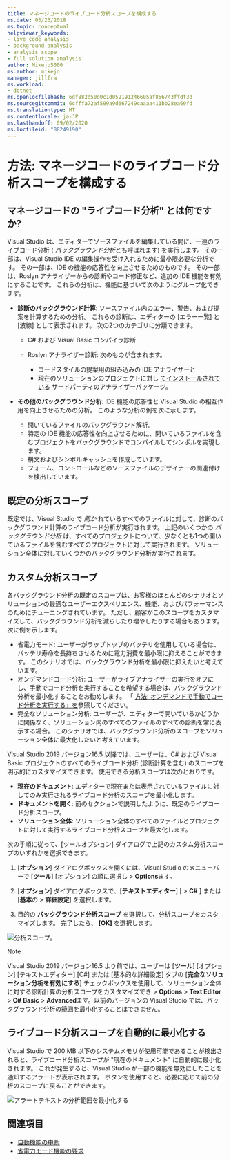 ```yaml
---
title: マネージコードのライブコード分析スコープを構成する
ms.date: 03/23/2018
ms.topic: conceptual
helpviewer_keywords:
- live code analysis
- background analysis
- analysis scope
- full solution analysis
author: Mikejo5000
ms.author: mikejo
manager: jillfra
ms.workload:
- dotnet
ms.openlocfilehash: 6df882d50d0c1d052191246605af856743ffdf3d
ms.sourcegitcommit: 6cfffa72af599a9d667249caaaa411bb28ea69fd
ms.translationtype: MT
ms.contentlocale: ja-JP
ms.lasthandoff: 09/02/2020
ms.locfileid: "88249190"
---
```

# <a name="how-to-configure-live-code-analysis-scope-for-managed-code"></a>方法: マネージコードのライブコード分析スコープを構成する

## <a name="what-is-live-code-analysis-for-managed-code"></a>マネージコードの "ライブコード分析" とは何ですか?
Visual Studio は、エディターでソースファイルを編集している間に、一連のライブコード分析 ( *バックグラウンド分析*とも呼ばれます) を実行します。 その一部は、Visual Studio IDE の編集操作を受け入れるために最小限必要な分析です。 その一部は、IDE の機能の応答性を向上させるためのものです。 その一部は、Roslyn アナライザーからの診断やコード修正など、追加の IDE 機能を有効にすることです。 これらの分析は、機能に基づいて次のようにグループ化できます。

- **診断のバックグラウンド計算**: ソースファイル内のエラー、警告、および提案を計算するための分析。 これらの診断は、エディターの [エラー一覧] と [波線] として表示されます。 次の2つのカテゴリに分類できます。
  - C# および Visual Basic コンパイラ診断
  - Roslyn アナライザー診断: 次のものが含まれます。

    - コードスタイルの提案用の組み込みの IDE アナライザーと
    - 現在のソリューションのプロジェクトに対し [てインストールされている](./install-roslyn-analyzers.md) サードパーティのアナライザーパッケージ。

- **その他のバックグラウンド分析**: IDE 機能の応答性と Visual Studio の相互作用を向上させるための分析。 このような分析の例を次に示します。
  - 開いているファイルのバックグラウンド解析。
  - 特定の IDE 機能の応答性を向上させるために、開いているファイルを含むプロジェクトをバックグラウンドでコンパイルしてシンボルを実現します。
  - 構文およびシンボルキャッシュを作成しています。
  - フォーム、コントロールなどのソースファイルのデザイナーの関連付けを検出しています。

## <a name="default-analysis-scope"></a>既定の分析スコープ

既定では、Visual Studio で _開か_ れているすべてのファイルに対して、診断のバックグラウンド計算のライブコード分析が実行されます。 上記のいくつかの _バックグラウンド分析_ は、すべてのプロジェクトについて、少なくとも1つの開いているファイルを含むすべてのプロジェクトに対して実行されます。 ソリューション全体に対していくつかのバックグラウンド分析が実行されます。

## <a name="custom-analysis-scope"></a>カスタム分析スコープ

各バックグラウンド分析の既定のスコープは、お客様のほとんどのシナリオとソリューションの最適なユーザーエクスペリエンス、機能、およびパフォーマンスのためにチューニングされています。 ただし、顧客がこのスコープをカスタマイズして、バックグラウンド分析を減らしたり増やしたりする場合もあります。 次に例を示します。

- 省電力モード: ユーザーがラップトップのバッテリを使用している場合は、バッテリ寿命を長持ちさせるために電力消費を最小限に抑えることができます。 このシナリオでは、バックグラウンド分析を最小限に抑えたいと考えています。
- オンデマンドコード分析: ユーザーがライブアナライザーの実行をオフにし、手動でコード分析を実行することを希望する場合は、バックグラウンド分析を最小化することをお勧めします。 「 [方法: オンデマンドで手動でコード分析を実行する」を](./how-to-run-code-analysis-manually-for-managed-code.md)参照してください。
- 完全なソリューション分析: ユーザーが、エディターで開いているかどうかに関係なく、ソリューション内のすべてのファイルのすべての診断を常に表示する場合。 このシナリオでは、バックグラウンド分析のスコープをソリューション全体に最大化したいと考えています。

Visual Studio 2019 バージョン16.5 以降では、ユーザーは、C# および Visual Basic プロジェクトのすべてのライブコード分析 (診断計算を含む) のスコープを明示的にカスタマイズできます。 使用できる分析スコープは次のとおりです。

- **現在のドキュメント**: エディターで現在または表示されているファイルに対してのみ実行されるライブコード分析のスコープを最小化します。
- **ドキュメントを開く**: 前のセクションで説明したように、既定のライブコード分析スコープ。
- **ソリューション全体**: ソリューション全体のすべてのファイルとプロジェクトに対して実行するライブコード分析スコープを最大化します。

次の手順に従って、[ツールオプション] ダイアログで上記のカスタム分析スコープのいずれかを選択できます。

1. [**オプション**] ダイアログボックスを開くには、Visual Studio のメニューバーで [**ツール**] [オプション] の順に選択し  >  **Options**ます。

2. [**オプション**] ダイアログボックスで、[**テキストエディター**] [  >  **C#** ] または [**基本**の  >  **詳細設定**] を選択します。

3. 目的の **バックグラウンド分析スコープ** を選択して、分析スコープをカスタマイズします。 完了したら、 **[OK]** を選択します。

![分析スコープ。](./media/background-analysis-scope.png)

> [!NOTE]
> Visual Studio 2019 バージョン16.5 より前では、ユーザーは [**ツール**] [オプション] [テキストエディター] [C#] または [基本的な詳細設定] タブの [**完全なソリューション分析を有効にする**] チェックボックスを使用して、ソリューション全体に対する診断計算の分析スコープをカスタマイズでき  >  **Options**  >  **Text Editor**  >  **C#** **Basic**  >  **Advanced**ます。以前のバージョンの Visual Studio では、バックグラウンド分析の範囲を最小化することはできません。

## <a name="automatically-minimize-live-code-analysis-scope"></a>ライブコード分析スコープを自動的に最小化する

Visual Studio で 200 MB 以下のシステムメモリが使用可能であることが検出されると、ライブコード分析スコープが "現在のドキュメント" に自動的に最小化されます。 これが発生すると、Visual Studio が一部の機能を無効にしたことを通知するアラートが表示されます。 ボタンを使用すると、必要に応じて前の分析のスコープに戻ることができます。

![アラートテキストの分析範囲を最小化する](./media/fsa_alert.png)

## <a name="see-also"></a>関連項目

- [自動機能の中断](./automatic-feature-suspension.md)
- [省電力モード機能の要求](https://github.com/dotnet/roslyn/issues/38429)
